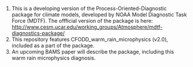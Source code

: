 1. This is a developing version of the Process-Oriented-Diagnostic package for climate models, 
   developed by NOAA Model Diagnostic Task Force (MDTF).
   The offficial version of the package is here:
   http://www.cesm.ucar.edu/working_groups/Atmosphere/mdtf-diagnostics-package/
2. This repository features CFODD_warm_rain_microphysics (v2.0), included as a part of the package.
3. An upcoming BAMS paper will describe the package, including this warm rain microphysics diagnosis. 

